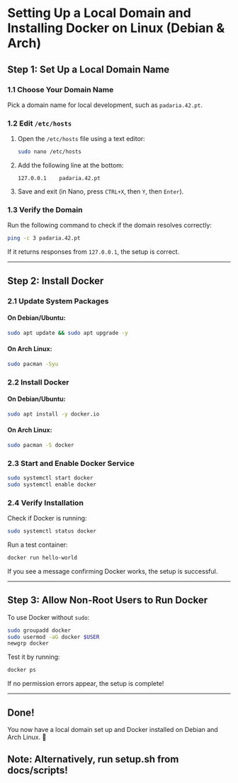 # Setting Up a Local Domain and Installing Docker on Linux (Debian & Arch)

## Step 1: Set Up a Local Domain Name

### 1.1 Choose Your Domain Name
Pick a domain name for local development, such as `padaria.42.pt`.

### 1.2 Edit `/etc/hosts`
1. Open the `/etc/hosts` file using a text editor:
   ```sh
   sudo nano /etc/hosts
   ```
2. Add the following line at the bottom:
   ```
   127.0.0.1    padaria.42.pt
   ```
3. Save and exit (in Nano, press `CTRL+X`, then `Y`, then `Enter`).

### 1.3 Verify the Domain
Run the following command to check if the domain resolves correctly:
```sh
ping -c 3 padaria.42.pt
```
If it returns responses from `127.0.0.1`, the setup is correct.

---

## Step 2: Install Docker

### 2.1 Update System Packages
#### On Debian/Ubuntu:
```sh
sudo apt update && sudo apt upgrade -y
```
#### On Arch Linux:
```sh
sudo pacman -Syu
```

### 2.2 Install Docker
#### On Debian/Ubuntu:
```sh
sudo apt install -y docker.io
```
#### On Arch Linux:
```sh
sudo pacman -S docker
```

### 2.3 Start and Enable Docker Service
```sh
sudo systemctl start docker
sudo systemctl enable docker
```

### 2.4 Verify Installation
Check if Docker is running:
```sh
sudo systemctl status docker
```
Run a test container:
```sh
docker run hello-world
```
If you see a message confirming Docker works, the setup is successful.

---

## Step 3: Allow Non-Root Users to Run Docker
To use Docker without `sudo`:
```sh
sudo groupadd docker
sudo usermod -aG docker $USER
newgrp docker
```
Test it by running:
```sh
docker ps
```
If no permission errors appear, the setup is complete!

---

## Done!
You now have a local domain set up and Docker installed on Debian and Arch Linux. 🎉

## Note: Alternatively, run setup.sh from docs/scripts!
